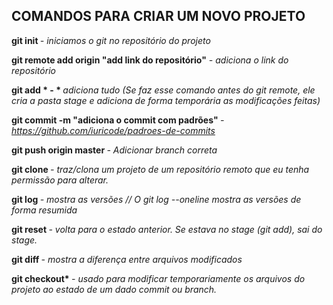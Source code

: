 ## COMANDOS PARA CRIAR UM NOVO PROJETO

<b>git init </b>
<i>- iniciamos o git no repositório do projeto </i>

<b>git remote add origin "add link do repositório"</b>
<i>- adiciona o link do repositório</i>

<b>git add * - * </b>
<i>adiciona tudo (Se faz esse comando antes do git remote, ele cria a pasta stage e adiciona de forma temporária as modificações feitas)</i>

<b>git commit -m "adiciona o commit com padrões" </b>
<i>- https://github.com/iuricode/padroes-de-commits</i>

<b>git push origin master </b>
<i>- Adicionar branch correta</i>

<b>git clone </b>
<i>- traz/clona um projeto de um repositório remoto que eu tenha permissão para alterar.</i>

<b>git log </b>
<i>- mostra as versões // O git log --oneline mostra as versões de forma resumida</i>

<b>git reset </b>
<i>- volta para o estado anterior. Se estava no stage (git add), sai do stage.</i>

<b>git diff </b>
<i>- mostra a diferença entre arquivos modificados</i>

<b>git checkout* </b>
<i>- usado para modificar temporariamente os arquivos do projeto ao estado de um dado commit ou branch.</i>